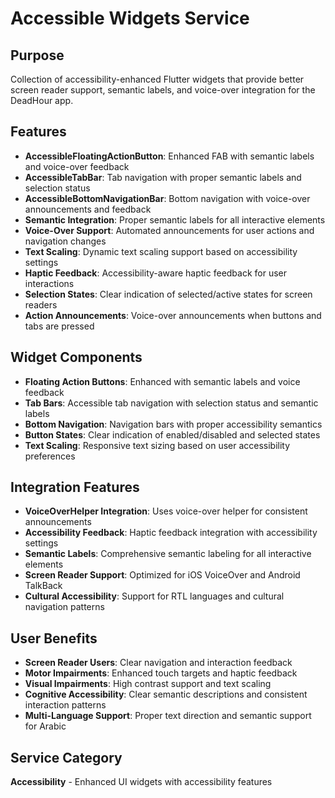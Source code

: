 # Accessible Widgets Service

## Purpose
Collection of accessibility-enhanced Flutter widgets that provide better screen reader support, semantic labels, and voice-over integration for the DeadHour app.

## Features
- **AccessibleFloatingActionButton**: Enhanced FAB with semantic labels and voice-over feedback
- **AccessibleTabBar**: Tab navigation with proper semantic labels and selection status
- **AccessibleBottomNavigationBar**: Bottom navigation with voice-over announcements and feedback
- **Semantic Integration**: Proper semantic labels for all interactive elements
- **Voice-Over Support**: Automated announcements for user actions and navigation changes
- **Text Scaling**: Dynamic text scaling support based on accessibility settings
- **Haptic Feedback**: Accessibility-aware haptic feedback for user interactions
- **Selection States**: Clear indication of selected/active states for screen readers
- **Action Announcements**: Voice-over announcements when buttons and tabs are pressed

## Widget Components
- **Floating Action Buttons**: Enhanced with semantic labels and voice feedback
- **Tab Bars**: Accessible tab navigation with selection status and semantic labels
- **Bottom Navigation**: Navigation bars with proper accessibility semantics
- **Button States**: Clear indication of enabled/disabled and selected states
- **Text Scaling**: Responsive text sizing based on user accessibility preferences

## Integration Features
- **VoiceOverHelper Integration**: Uses voice-over helper for consistent announcements
- **Accessibility Feedback**: Haptic feedback integration with accessibility settings
- **Semantic Labels**: Comprehensive semantic labeling for all interactive elements
- **Screen Reader Support**: Optimized for iOS VoiceOver and Android TalkBack
- **Cultural Accessibility**: Support for RTL languages and cultural navigation patterns

## User Benefits
- **Screen Reader Users**: Clear navigation and interaction feedback
- **Motor Impairments**: Enhanced touch targets and haptic feedback
- **Visual Impairments**: High contrast support and text scaling
- **Cognitive Accessibility**: Clear semantic descriptions and consistent interaction patterns
- **Multi-Language Support**: Proper text direction and semantic support for Arabic

## Service Category
**Accessibility** - Enhanced UI widgets with accessibility features
